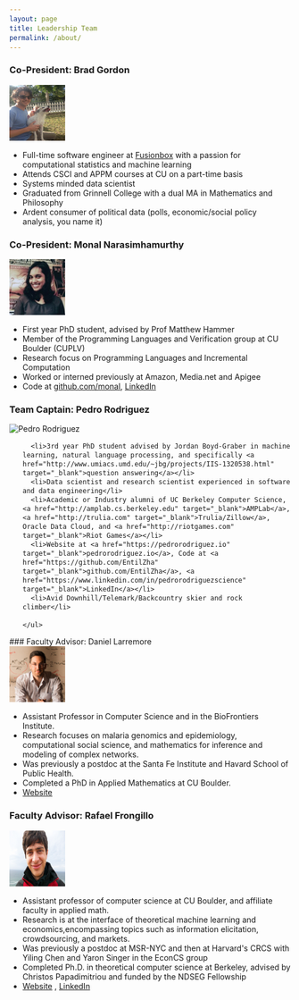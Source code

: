 ```yaml
---
layout: page
title: Leadership Team
permalink: /about/
---
```


### Co-President: Brad Gordon

<div>
<div class="pull-left">
<img alt="Brad Gordon" src="/images/brad.jpg" style="height:100px;width:100px">
</div>
<div class="pull-left">

<ul>
<li>Full-time software engineer at <a href="http://www.fusionbox.com" target="_blank">Fusionbox</a> with a passion for computational statistics and machine learning</li>
<li>Attends CSCI and APPM courses at CU on a part-time basis</li>
<li>Systems minded data scientist</li>
<li>Graduated from Grinnell College with a dual MA in Mathematics and Philosophy</li>
<li>Ardent consumer of political data (polls, economic/social policy analysis, you name it)</li>
</ul>

</div>
<div class="clearfix"></div>
</div>

### Co-President: Monal Narasimhamurthy

<div>
<div class="pull-left">
<img alt="Monal Narasimhamurthy" src="/images/monal.jpg" style="height:100px;width:100px">
</div>
<div class="pull-left">

<ul>
<li>First year PhD student, advised by Prof Matthew Hammer</li>
<li>Member of the Programming Languages and Verification group at CU Boulder (CUPLV)</li>
<li>Research focus on Programming Languages and Incremental Computation</li>
<li>Worked or interned previously at Amazon, Media.net and Apigee</li>
<li>Code at  <a href="https://github.com/monal" target="_blank">github.com/monal</a>, <a href="https://www.linkedin.com/in/monal-narasimhamurthy" target="_blank">LinkedIn</a></li>
</ul>

</div>
<div class="clearfix"></div>
</div>

### Team Captain: Pedro Rodriguez

<div>
  <div class="pull-left">
    <img alt="Pedro Rodriguez" src="/images/pedro.jpg" style="height:100px;width:100px">
  </div>
  <div class="pull-left">
    <ul>

      <li>3rd year PhD student advised by Jordan Boyd-Graber in machine learning, natural language processing, and specifically <a href="http://www.umiacs.umd.edu/~jbg/projects/IIS-1320538.html" target="_blank">question answering</a></li>
      <li>Data scientist and research scientist experienced in software and data engineering</li>
      <li>Academic or Industry alumni of UC Berkeley Computer Science, <a href="http://amplab.cs.berkeley.edu" target="_blank">AMPLab</a>, <a href="http://trulia.com" target="_blank">Trulia/Zillow</a>, Oracle Data Cloud, and <a href="http://riotgames.com" target="_blank">Riot Games</a></li>
      <li>Website at <a href="https://pedrorodriguez.io" target="_blank">pedrorodriguez.io</a>, Code at <a href="https://github.com/EntilZha" target="_blank">github.com/EntilZha</a>, <a href="https://www.linkedin.com/in/pedrorodriguezscience" target="_blank">LinkedIn</a></li>
      <li>Avid Downhill/Telemark/Backcountry skier and rock climber</li>

    </ul>

  </div>
  <div class="clearfix"></div>
</div>
### Faculty Advisor: Daniel Larremore

<div>
  <div class="pull-left">
    <img alt="Daniel Larremore" src="/images/dan.jpg" style="height:100px;width:100px">
  </div>
  <div class="pull-left">
    <ul>
      <li>Assistant Professor in Computer Science and in the BioFrontiers Institute.</li>
      <li>Research focuses on malaria genomics and epidemiology, computational social science, and mathematics for inference and modeling of complex networks.</li>
      <li>Was previously a postdoc at the Santa Fe Institute and Havard School of Public Health.</li>
      <li>Completed a PhD in Applied Mathematics at CU Boulder.</li>
      <li><a href="http://danlarremore.com/" target="_blank">Website</a>
    </ul>
  </div>
  <div class="clearfix"></div>
</div>

### Faculty Advisor: Rafael Frongillo

<div>
  <div class="pull-left">
    <img alt="Rafael Frongillo" src="/images/raf.jpg" style="height:100px;width:100px">
  </div>
  <div class="pull-left">
    <ul>
      <li>Assistant professor of computer science at CU Boulder, and affiliate faculty in applied math.</li>
      <li>Research is at the interface of theoretical machine learning and economics,encompassing topics such as information elicitation, crowdsourcing, and markets. </li>
      <li>Was previously a postdoc at MSR-NYC and then at Harvard's CRCS with Yiling Chen and Yaron Singer in the EconCS group</li>
      <li>Completed Ph.D. in theoretical computer science at Berkeley, advised by Christos Papadimitriou and funded by the NDSEG Fellowship</li>
      <li><a href="http://www.cs.colorado.edu/~raf/" target="_blank">Website</a> , <a href="https://www.linkedin.com/in/rafael-frongillo-5289a65" target="_blank">LinkedIn</a></li>
    </ul>
  </div>
  <div class="clearfix"></div>
</div>


